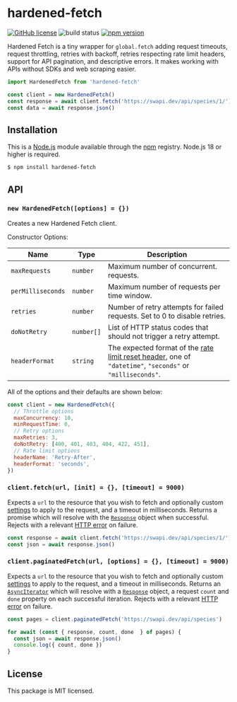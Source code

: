# hardened-fetch

[![GitHub license](https://img.shields.io/badge/license-MIT-blue.svg)](https://github.com/i-like-robots/hardened-fetch/blob/main/LICENSE) ![build status](https://github.com/i-like-robots/hardened-fetch/actions/workflows/test.yml/badge.svg?branch=main) [![npm version](https://img.shields.io/npm/v/hardened-fetch.svg?style=flat)](https://www.npmjs.com/package/hardened-fetch)

Hardened Fetch is a tiny wrapper for `global.fetch` adding request timeouts, request throttling, retries with backoff, retries respecting rate limit headers, support for API pagination, and descriptive errors. It makes working with APIs without SDKs and web scraping easier.

```js
import HardenedFetch from 'hardened-fetch'

const client = new HardenedFetch()
const response = await client.fetch('https://swapi.dev/api/species/1/')
const data = await response.json()
```

## Installation

This is a [Node.js] module available through the [npm] registry. Node.js 18 or higher is required.

```sh
$ npm install hardened-fetch
```

[Node.js]: https://nodejs.org/en/
[npm]: https://www.npmjs.com/
[npm install]: https://docs.npmjs.com/getting-started/installing-npm-packages-locally

## API

### `new HardenedFetch([options] = {})`

Creates a new Hardened Fetch client.

Constructor Options:

| Name              | Type       | Description                                                                                      |
| ----------------- | ---------- | ------------------------------------------------------------------------------------------------ |
| `maxRequests`     | `number`   | Maximum number of concurrent. requests.                                                           |
| `perMilliseconds` | `number`   | Maximum number of requests per time window.                                                      |
| `retries`         | `number`   | Number of retry attempts for failed requests. Set to 0 to disable retries.                       |
| `doNotRetry`      | `number[]` | List of HTTP status codes that should not trigger a retry attempt.                               |
| `headerFormat`    | `string`   | The expected format of the [rate limit reset header](https://www.ietf.org/archive/id/draft-polli-ratelimit-headers-02.html#name-ratelimit-reset), one of `"datetime"`, `"seconds"` or `"milliseconds"`. |

All of the options and their defaults are shown below:

```js
const client = new HardenedFetch({
  // Throttle options
  maxConcurrency: 10,
  minRequestTime: 0,
  // Retry options
  maxRetries: 3,
  doNotRetry: [400, 401, 403, 404, 422, 451],
  // Rate limit options
  headerName: 'Retry-After',
  headerFormat: 'seconds',
})
```

### `client.fetch(url, [init] = {}, [timeout] = 9000)`

Expects a `url` to the resource that you wish to fetch and optionally custom [settings](https://developer.mozilla.org/en-US/docs/Web/API/fetch#options) to apply to the request, and a timeout in milliseconds. Returns a promise which will resolve with the [`Response`](https://developer.mozilla.org/en-US/docs/Web/API/Response) object when successful. Rejects with a relevant [HTTP error](https://www.npmjs.com/package/http-errors) on failure.

```js
const response = await client.fetch('https://swapi.dev/api/species/1/')
const json = await response.json()
```

### `client.paginatedFetch(url, [options] = {}, [timeout] = 9000)`

Expects a `url` to the resource that you wish to fetch and optionally custom [settings](https://developer.mozilla.org/en-US/docs/Web/API/fetch#options) to apply to the request, and a timeout in milliseconds. Returns an [`AsyncIterator`](https://developer.mozilla.org/en-US/docs/Web/JavaScript/Reference/Global_Objects/AsyncIterator) which will resolve with a [`Response`](https://developer.mozilla.org/en-US/docs/Web/API/Response) object, a request `count` and `done` property on each successful iteration. Rejects with a relevant [HTTP error](https://www.npmjs.com/package/http-errors) on failure.

```js
const pages = client.paginatedFetch('https://swapi.dev/api/species')

for await (const { response, count, done  } of pages) {
  const json = await response.json()
  console.log({ count, done })
}
```

## License

This package is MIT licensed.
